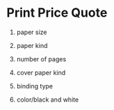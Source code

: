 # Print Price Quote

1. paper size

1. paper kind

1. number of pages

1. cover paper kind

1. binding type

1. color/black and white